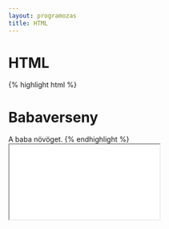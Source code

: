```yaml
---
layout: programozas
title: HTML
---
```


# HTML

{% highlight html %}
<h1>Babaverseny</h1>
A baba növöget.
{% endhighlight %}

<iframe src="pelda1.html">iframe</iframe>
